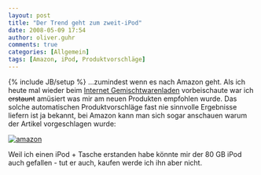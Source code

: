 ```yaml
---
layout: post
title: "Der Trend geht zum zweit-iPod"
date: 2008-05-09 17:54
author: oliver.guhr
comments: true
categories: [Allgemein]
tags: [Amazon, iPod, Produktvorschläge]
---
```

{% include JB/setup %}
...zumindest wenn es nach Amazon geht. Als ich heute mal wieder beim <a href="http://www.amazon.de">Internet Gemischtwarenladen</a> vorbeischaute war ich <del datetime="2008-05-09T16:30:38+00:00">erstaunt</del> amüsiert was mir am neuen Produkten empfohlen wurde. Das solche automatischen Produktvorschläge fast nie sinnvolle Ergebnisse liefern ist ja bekannt, bei Amazon kann man sich sogar anschauen warum der Artikel vorgeschlagen wurde:

<a href="http://code-inside.de/blog/2008/05/09/der-trend-geht-zum-zweit-ipod/amazon/" rel="attachment wp-att-1098" title="amazon"><img src="{{BASE_PATH}}/assets/wp-images/amazon.jpg" alt="amazon" /></a>

Weil ich einen iPod + Tasche erstanden habe könnte mir der 80 GB iPod auch gefallen - tut er auch, kaufen werde ich ihn aber nicht.
